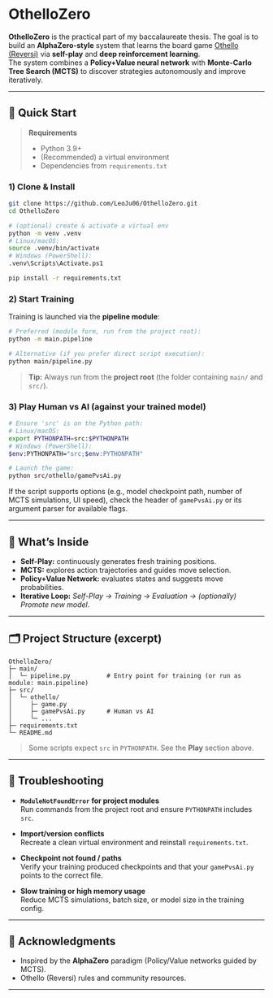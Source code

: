 # OthelloZero

**OthelloZero** is the practical part of my baccalaureate thesis. The goal is to build an **AlphaZero-style** system that learns the board game [Othello (Reversi)](https://de.wikipedia.org/wiki/Othello_(Spiel)) via **self-play** and **deep reinforcement learning**.  
The system combines a **Policy+Value neural network** with **Monte-Carlo Tree Search (MCTS)** to discover strategies autonomously and improve iteratively.

---

## 🚀 Quick Start

> **Requirements**
> - Python 3.9+  
> - (Recommended) a virtual environment  
> - Dependencies from `requirements.txt`

### 1) Clone & Install
```bash
git clone https://github.com/LeoJu06/OthelloZero.git
cd OthelloZero

# (optional) create & activate a virtual env
python -m venv .venv
# Linux/macOS:
source .venv/bin/activate
# Windows (PowerShell):
.venv\Scripts\Activate.ps1

pip install -r requirements.txt
```

### 2) Start Training
Training is launched via the **pipeline module**:

```bash
# Preferred (module form, run from the project root):
python -m main.pipeline

# Alternative (if you prefer direct script execution):
python main/pipeline.py
```

> **Tip:** Always run from the **project root** (the folder containing `main/` and `src/`).

### 3) Play Human vs AI (against your trained model)
```bash
# Ensure 'src' is on the Python path:
# Linux/macOS:
export PYTHONPATH=src:$PYTHONPATH
# Windows (PowerShell):
$env:PYTHONPATH="src;$env:PYTHONPATH"

# Launch the game:
python src/othello/gamePvsAi.py
```

If the script supports options (e.g., model checkpoint path, number of MCTS simulations, UI speed), check the header of `gamePvsAi.py` or its argument parser for available flags.

---

## 🧠 What’s Inside

- **Self-Play:** continuously generates fresh training positions.  
- **MCTS:** explores action trajectories and guides move selection.  
- **Policy+Value Network:** evaluates states and suggests move probabilities.  
- **Iterative Loop:** _Self-Play → Training → Evaluation → (optionally) Promote new model_.

---

## 🗂️ Project Structure (excerpt)

```text
OthelloZero/
├─ main/
│  └─ pipeline.py          # Entry point for training (or run as module: main.pipeline)
├─ src/
│  └─ othello/
│     ├─ game.py
│     ├─ gamePvsAi.py      # Human vs AI
│     └─ ...
├─ requirements.txt
└─ README.md
```

> Some scripts expect `src` in `PYTHONPATH`. See the **Play** section above.

---


## 🧪 Troubleshooting

- **`ModuleNotFoundError` for project modules**  
  Run commands from the project root and ensure `PYTHONPATH` includes `src`.

- **Import/version conflicts**  
  Recreate a clean virtual environment and reinstall `requirements.txt`.

- **Checkpoint not found / paths**  
  Verify your training produced checkpoints and that your `gamePvsAi.py` points to the correct file.

- **Slow training or high memory usage**  
  Reduce MCTS simulations, batch size, or model size in the training config.

---

## 🙏 Acknowledgments

- Inspired by the **AlphaZero** paradigm (Policy/Value networks guided by MCTS).  
- Othello (Reversi) rules and community resources.

---
